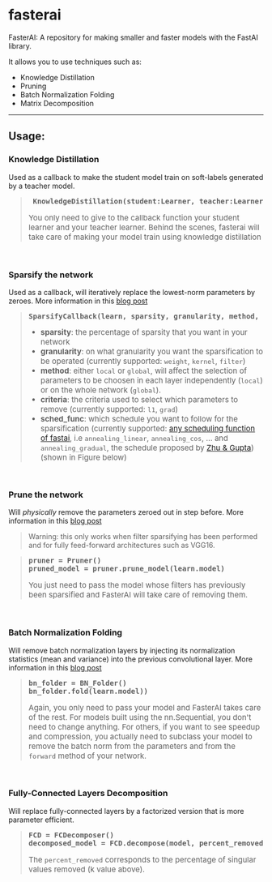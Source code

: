 # fasterai
FasterAI: A repository for making smaller and faster models with the FastAI library.

It allows you to use techniques such as:

- Knowledge Distillation
- Pruning 
- Batch Normalization Folding
- Matrix Decomposition

---

## Usage:

### Knowledge Distillation

Used as a callback to make the student model train on soft-labels generated by a teacher model.

<blockquote>
<pre><b> KnowledgeDistillation(student:Learner, teacher:Learner)</b></pre>
<p style="font-size: 15px">
You only need to give to the callback function your student learner and your teacher learner. Behind the scenes, fasterai will take care of making your model train using knowledge distillation
</p>
</blockquote>

<br>

### Sparsify the network

Used as a callback, will iteratively replace the lowest-norm parameters by zeroes. More information in this [blog post](https://nathanhubens.github.io/posts/deep%20learning/2020/05/22/pruning.html)

<blockquote>
    <pre><b>SparsifyCallback(learn, sparsity, granularity, method, criteria, sched_func)</b></pre>

<ul>
<li style="font-size:15px"><b>sparsity</b>: the percentage of sparsity that you want in your network </li>
<li style="font-size:15px"><b>granularity</b>: on what granularity you want the sparsification to be operated (currently supported: <code>weight</code>, <code>kernel</code>, <code>filter</code>)</li>
<li style="font-size:15px"><b>method</b>: either <code>local</code> or <code>global</code>, will affect the selection of parameters to be choosen in each layer independently (<code>local</code>) or on the whole network (<code>global</code>).</li>
<li style="font-size:15px"><b>criteria</b>: the criteria used to select which parameters to remove (currently supported: <code>l1</code>, <code>grad</code>)</li>
<li style="font-size:15px"><b>sched_func</b>: which schedule you want to follow for the sparsification (currently supported: <a href="https://docs.fast.ai/callback.html#Annealing-functions">any scheduling function of fastai</a>, i.e <code>annealing_linear</code>, <code>annealing_cos</code>, ... and <code>annealing_gradual</code>, the schedule proposed by <a href="https://openreview.net/pdf?id=Sy1iIDkPM">Zhu & Gupta</a>) (shown in Figure below)</li>
</ul>
</blockquote>

<br>

### Prune the network

Will *physically* remove the parameters zeroed out in step before. More information in this [blog post](https://nathanhubens.github.io/posts/deep%20learning/2020/05/22/pruning.html)

> Warning: this only works when filter sparsifying has been performed and for fully feed-forward architectures such as VGG16.

<blockquote>
<pre><b>pruner = Pruner()
pruned_model = pruner.prune_model(learn.model)</b></pre>
<p style="font-size: 15px">
You just need to pass the model whose filters has previously been sparsified and FasterAI will take care of removing them.
</p>
</blockquote>

<br>

### Batch Normalization Folding

Will remove batch normalization layers by injecting its normalization statistics (mean and variance) into the previous convolutional layer. More information in this [blog post](https://nathanhubens.github.io/posts/deep%20learning/2020/04/20/BN.html)

<blockquote>
<pre><b>bn_folder = BN_Folder()
bn_folder.fold(learn.model))</b></pre>
<p style="font-size: 15px">
Again, you only need to pass your model and FasterAI takes care of the rest. For models built using the nn.Sequential, you don't need to change anything. For others, if you want to see speedup and compression, you actually need to subclass your model to remove the batch norm from the parameters and from the <code>forward</code> method of your network.
</p>
</blockquote>

<br>

### Fully-Connected Layers Decomposition

Will replace fully-connected layers by a factorized version that is more parameter efficient.

<blockquote>
<pre><b>FCD = FCDecomposer()
decomposed_model = FCD.decompose(model, percent_removed)</b></pre>
<p style="font-size: 15px">
The <code>percent_removed</code> corresponds to the percentage of singular values removed (k value above).
</p>
</blockquote>

